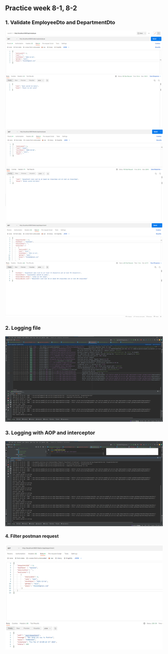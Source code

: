 ## Practice week 8-1, 8-2
### 1. Validate EmployeeDto and DepartmentDto
![](./img/employee_validate_nameEmpty_mailNotValid.png)
![](./img/employee_validate_nameNotValid_mailEmpty.png)
![](./img/department_validate.png)
### 2. Logging file 
![](./img/logFile.png)
### 3. Logging with AOP and interceptor
![](./img/interceptor_and_AOP.png)
#### 4. Filter postman request
![](./img/filter.png)